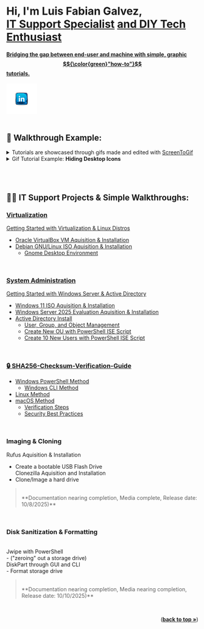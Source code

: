 <!-- Back to top link -->
<a id="readme-top"></a>
<h1>Hi, I'm <b>Luis Fabian Galvez</b>, <br/><a href="https://linkedin.com/in//luisfabian-g/">IT Support Specialist</a> <a href="https://www.github.com/lufagee/">and DIY Tech Enthusiast</h1>

#### Bridging the gap between end-user and machine with simple, graphic $${\color{green}"how-to"}$$ tutorials.  <br/>
<!-- PROJECT LOGO -->
<div align="left">
  <a href="https://www.linkedin.com/in/luisfabian-g/">
    <img src="images/LinkedIn (Custom).png" alt="LinkedIn" width="80" height="80">
  </a>
</div>

<br/>

<h2><b>👯 Walkthrough Example:</b></h2>
<details>
<summary>Tutorials are showcased through gifs made and edited with <a href="https://github.com/NickeManarin/ScreenToGif">ScreenToGif</a></summary>
<ol>ScreenToGif is a free, open source, and user friendly application that allows you to turn screen recordings into gifs.</b>
</ol>
</details>

<details>
<summary>Gif Tutorial Example: <b>Hiding Desktop Icons</b></summary>
<ol>
<img src="gifs/ExampleGif.gif" height="60%" width="60%" alt="Example gif"/>
</ol>
<a href="https://github.com/lufagee/Hide-the-Recycle-Bin/blob/main/README.md#colorgreenhide-space-the-space-recycle-space-bin">Walkthrough Example: Hide the Recycle Bin with <b>gpedit.msc</b></a>
</details>

<br/>
<br/>


<br/>
<h2>👨‍💻 IT Support Projects & Simple Walkthroughs:</h2>


<h3><a href="https://github.com/lufagee/Virtualization">Virtualization</a></h3>

[Getting Started with Virtualization & Linux Distros](https://github.com/lufagee/Virtualization/blob/main/README.md#colorhotpinkgetting-space-started-space-with-space-virtualization)
  - [Oracle VirtualBox VM Aquisition & Installation](https://github.com/lufagee/Virtualization?tab=readme-ov-file#oracle-virtualbox-vm-aquisition--installation) 
  - [Debian GNU/Linux ISO Aquisition & Installation](https://github.com/lufagee/Virtualization?tab=readme-ov-file#debian-gnulinux-iso-aquisition--installation)
    - [Gnome Desktop Environment](https://github.com/lufagee/Virtualization/edit/main/README.md#gnome-desktop-environment)
<!--  - Kali-Linux (**Documentation complete, Media in progress, Release date: 10/10/2025) -->
<br/>


<h3><a href="https://github.com/lufagee/System-Administration">System Administration</a></h3>

[Getting Started with Windows Server & Active Directory](https://github.com/lufagee/System-Administration/blob/main/README.md#colorhotpinkgetting-space-started-space-with-space-windows-space-server)
  - [Windows 11 ISO Aquisition & Installation](https://github.com/lufagee/System-Administration?tab=readme-ov-file#window-windows-11-iso-aquisition--installation)
  - [Windows Server 2025 Evaluation Aquisition & Installation](https://github.com/lufagee/System-Administration?tab=readme-ov-file#file_cabinet-windows-server-2025-iso-aquisition--installation)
  - [Active Directory Install](https://github.com/lufagee/System-Administration?tab=readme-ov-file#card_file_box-active-directory)
    - [User, Group, and Object Management](https://github.com/lufagee/System-Administration#user-group-and-object-management)
    - [Create New OU with PowerShell ISE Script](https://github.com/lufagee/System-Administration/blob/main/README.md#gif9)
    - [Create 10 New Users with PowerShell ISE Script](https://github.com/lufagee/System-Administration/blob/main/README.md#gif10)


<br/>


<h3><a href="https://github.com/lufagee/SHA256-Checksum-Verification-Guide/blob/main/README.md#-sha256-checksum-verification-guide">🔒 SHA256-Checksum-Verification-Guide</a></h3>

  - [Windows PowerShell Method](https://github.com/lufagee/SHA256-Checksum-Verification-Guide/blob/main/README.md#windows-powershell-method)
    - [Windows CLI Method](https://github.com/lufagee/SHA256-Checksum-Verification-Guide/blob/main/README.md#windows-command-prompt-method)
  - [Linux Method](https://github.com/lufagee/SHA256-Checksum-Verification-Guide/blob/main/README.md#linuxmacos-cli-method)
  - [macOS Method](https://github.com/lufagee/SHA256-Checksum-Verification-Guide/blob/main/README.md#linuxmacos-cli-method)
    - [Verification Steps](https://github.com/lufagee/SHA256-Checksum-Verification-Guide/blob/main/README.md#-verification-steps-)
    - [Security Best Practices](https://github.com/lufagee/SHA256-Checksum-Verification-Guide/blob/main/README.md#%EF%B8%8F-security-best-practices)




<br/>



<h3>Imaging & Cloning</h3>

Rufus Aquisition & Installation<br/>
  - Create a bootable USB Flash Drive<br/>
Clonezilla Aquisition and Installation<br/>
  - Clone/Image a hard drive<br/>
  
> <br/>  
> **Documentation nearing completion, Media complete, Release date: 10/8/2025)**
<br/>




<h3>Disk Sanitization & Formatting</h3><br/>
Jwipe with PowerShell<br/> 
  - ("zeroing" out a storage drive)<br/>
DiskPart through GUI and CLI<br/>
  - Format storage drive<br/>

> <br/>  
> **Documentation nearing completion, Media nearing completion, Release date: 10/10/2025)**
<br/>


<p align="right">(<a href="#readme-top"><strong>back to top »</strong></a>)</p>
